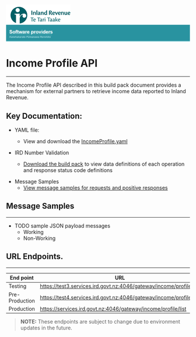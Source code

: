 ![IRD logo](../Images/IRlogo.gif)
![Software Dev](../Images/SoftwareDev.png)

# Income Profile API
---

The Income Profile API described in this build pack document provides a mechanism for external partners to retrieve income data reported to Inland Revenue.


## Key Documentation:

- YAML file:
	- View and download the [IncomeProfile.yaml](IncomeProfile.yaml)

- IRD Number Validation 
	- [Download the build pack](Gateway%20Services%20Build%20pack%20-%20Income%20Profile%20API.pdf) to view data definitions of each operation and response status code definitions
	
* Message Samples
	* [View message samples for requests and positive responses](#Message-Samples)

## Message Samples
---

* TODO sample JSON payload messages
	* Working
	* Non-Working


## URL Endpoints.
---

| End point|  URL|
|--|--|
| Testing | https://test3.services.ird.govt.nz:4046/gateway/income/profile/list |    
| Pre-Production | https://test4.services.ird.govt.nz:4046/gateway/income/profile/list | 
| Production | https://services.ird.govt.nz:4046/gateway/income/profile/list |

>**NOTE:** These endpoints are subject to change due to environment updates in the future. 